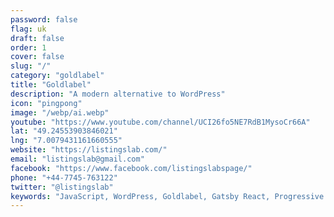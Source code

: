 ```yaml
---
password: false
flag: uk
draft: false
order: 1
cover: false
slug: "/"
category: "goldlabel"
title: "Goldlabel"
description: "A modern alternative to WordPress"
icon: "pingpong"
image: "/webp/ai.webp"
youtube: "https://www.youtube.com/channel/UCI26fo5NE7RdB1MysoCr66A"
lat: "49.24553903846021"
lng: "7.0079431161660555"
website: "https://listingslab.com/"
email: "listingslab@gmail.com"
facebook: "https://www.facebook.com/listingslabspage/"
phone: "+44-7745-763122"
twitter: "@listingslab"
keywords: "JavaScript, WordPress, Goldlabel, Gatsby React, Progressive Web App, MUI"
---
```

